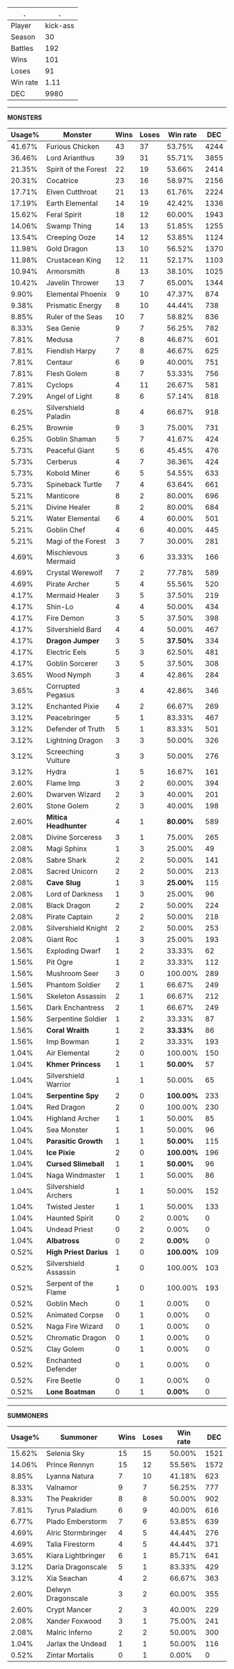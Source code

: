 .|.
|-|-
Player|kick-ass
Season|30
Battles|192
Wins|101
Loses|91
Win rate|1.11
DEC|9980

---
**MONSTERS**

Usage%|Monster|Wins|Loses|Win rate|DEC|
-|-|-|-|-|-|
41.67%|Furious Chicken|43|37|53.75%|4244|
36.46%|Lord Arianthus|39|31|55.71%|3855|
21.35%|Spirit of the Forest|22|19|53.66%|2414|
20.31%|Cocatrice|23|16|58.97%|2156|
17.71%|Elven Cutthroat|21|13|61.76%|2224|
17.19%|Earth Elemental|14|19|42.42%|1336|
15.62%|Feral Spirit|18|12|60.00%|1943|
14.06%|Swamp Thing|14|13|51.85%|1255|
13.54%|Creeping Ooze|14|12|53.85%|1124|
11.98%|Gold Dragon|13|10|56.52%|1370|
11.98%|Crustacean King|12|11|52.17%|1103|
10.94%|Armorsmith|8|13|38.10%|1025|
10.42%|Javelin Thrower|13|7|65.00%|1344|
9.90%|Elemental Phoenix|9|10|47.37%|874|
9.38%|Prismatic Energy|8|10|44.44%|738|
8.85%|Ruler of the Seas|10|7|58.82%|836|
8.33%|Sea Genie|9|7|56.25%|782|
7.81%|Medusa|7|8|46.67%|601|
7.81%|Fiendish Harpy|7|8|46.67%|625|
7.81%|Centaur|6|9|40.00%|751|
7.81%|Flesh Golem|8|7|53.33%|756|
7.81%|Cyclops|4|11|26.67%|581|
7.29%|Angel of Light|8|6|57.14%|818|
6.25%|Silvershield Paladin|8|4|66.67%|918|
6.25%|Brownie|9|3|75.00%|731|
6.25%|Goblin Shaman|5|7|41.67%|424|
5.73%|Peaceful Giant|5|6|45.45%|476|
5.73%|Cerberus|4|7|36.36%|424|
5.73%|Kobold Miner|6|5|54.55%|633|
5.73%|Spineback Turtle|7|4|63.64%|661|
5.21%|Manticore|8|2|80.00%|696|
5.21%|Divine Healer|8|2|80.00%|684|
5.21%|Water Elemental|6|4|60.00%|501|
5.21%|Goblin Chef|4|6|40.00%|445|
5.21%|Magi of the Forest|3|7|30.00%|281|
4.69%|Mischievous Mermaid|3|6|33.33%|166|
4.69%|Crystal Werewolf|7|2|77.78%|589|
4.69%|Pirate Archer|5|4|55.56%|520|
4.17%|Mermaid Healer|3|5|37.50%|219|
4.17%|Shin-Lo|4|4|50.00%|434|
4.17%|Fire Demon|3|5|37.50%|398|
4.17%|Silvershield Bard|4|4|50.00%|467|
4.17%|**Dragon Jumper**|3|5|**37.50%**|334|
4.17%|Electric Eels|5|3|62.50%|481|
4.17%|Goblin Sorcerer|3|5|37.50%|308|
3.65%|Wood Nymph|3|4|42.86%|284|
3.65%|Corrupted Pegasus|3|4|42.86%|346|
3.12%|Enchanted Pixie|4|2|66.67%|269|
3.12%|Peacebringer|5|1|83.33%|467|
3.12%|Defender of Truth|5|1|83.33%|501|
3.12%|Lightning Dragon|3|3|50.00%|326|
3.12%|Screeching Vulture|3|3|50.00%|276|
3.12%|Hydra|1|5|16.67%|161|
2.60%|Flame Imp|3|2|60.00%|394|
2.60%|Dwarven Wizard|2|3|40.00%|201|
2.60%|Stone Golem|2|3|40.00%|198|
2.60%|**Mitica Headhunter**|4|1|**80.00%**|589|
2.08%|Divine Sorceress|3|1|75.00%|265|
2.08%|Magi Sphinx|1|3|25.00%|49|
2.08%|Sabre Shark|2|2|50.00%|141|
2.08%|Sacred Unicorn|2|2|50.00%|213|
2.08%|**Cave Slug**|1|3|**25.00%**|115|
2.08%|Lord of Darkness|1|3|25.00%|96|
2.08%|Black Dragon|2|2|50.00%|224|
2.08%|Pirate Captain|2|2|50.00%|218|
2.08%|Silvershield Knight|2|2|50.00%|253|
2.08%|Giant Roc|1|3|25.00%|193|
1.56%|Exploding Dwarf|1|2|33.33%|62|
1.56%|Pit Ogre|1|2|33.33%|112|
1.56%|Mushroom Seer|3|0|100.00%|289|
1.56%|Phantom Soldier|2|1|66.67%|249|
1.56%|Skeleton Assassin|2|1|66.67%|212|
1.56%|Dark Enchantress|2|1|66.67%|249|
1.56%|Serpentine Soldier|1|2|33.33%|87|
1.56%|**Coral Wraith**|1|2|**33.33%**|86|
1.56%|Imp Bowman|1|2|33.33%|193|
1.04%|Air Elemental|2|0|100.00%|150|
1.04%|**Khmer Princess**|1|1|**50.00%**|57|
1.04%|Silvershield Warrior|1|1|50.00%|65|
1.04%|**Serpentine Spy**|2|0|**100.00%**|233|
1.04%|Red Dragon|2|0|100.00%|230|
1.04%|Highland Archer|1|1|50.00%|85|
1.04%|Sea Monster|1|1|50.00%|96|
1.04%|**Parasitic Growth**|1|1|**50.00%**|115|
1.04%|**Ice Pixie**|2|0|**100.00%**|196|
1.04%|**Cursed Slimeball**|1|1|**50.00%**|96|
1.04%|Naga Windmaster|1|1|50.00%|86|
1.04%|Silvershield Archers|1|1|50.00%|152|
1.04%|Twisted Jester|1|1|50.00%|133|
1.04%|Haunted Spirit|0|2|0.00%|0|
1.04%|Undead Priest|0|2|0.00%|0|
1.04%|**Albatross**|0|2|**0.00%**|0|
0.52%|**High Priest Darius**|1|0|**100.00%**|109|
0.52%|Silvershield Assassin|1|0|100.00%|103|
0.52%|Serpent of the Flame|1|0|100.00%|193|
0.52%|Goblin Mech|0|1|0.00%|0|
0.52%|Animated Corpse|0|1|0.00%|0|
0.52%|Naga Fire Wizard|0|1|0.00%|0|
0.52%|Chromatic Dragon|0|1|0.00%|0|
0.52%|Clay Golem|0|1|0.00%|0|
0.52%|Enchanted Defender|0|1|0.00%|0|
0.52%|Fire Beetle|0|1|0.00%|0|
0.52%|**Lone Boatman**|0|1|**0.00%**|0|

---
**SUMMONERS**

Usage%|Summoner|Wins|Loses|Win rate|DEC|
-|-|-|-|-|-|
15.62%|Selenia Sky|15|15|50.00%|1521|
14.06%|Prince Rennyn|15|12|55.56%|1572|
8.85%|Lyanna Natura|7|10|41.18%|623|
8.33%|Valnamor|9|7|56.25%|777|
8.33%|The Peakrider|8|8|50.00%|902|
7.81%|Tyrus Paladium|6|9|40.00%|616|
6.77%|Plado Emberstorm|7|6|53.85%|639|
4.69%|Alric Stormbringer|4|5|44.44%|276|
4.69%|Talia Firestorm|4|5|44.44%|371|
3.65%|Kiara Lightbringer|6|1|85.71%|641|
3.12%|Daria Dragonscale|5|1|83.33%|429|
3.12%|Xia Seachan|4|2|66.67%|363|
2.60%|Delwyn Dragonscale|3|2|60.00%|355|
2.60%|Crypt Mancer|2|3|40.00%|229|
2.08%|Xander Foxwood|3|1|75.00%|241|
2.08%|Malric Inferno|2|2|50.00%|300|
1.04%|Jarlax the Undead|1|1|50.00%|116|
0.52%|Zintar Mortalis|0|1|0.00%|0|
